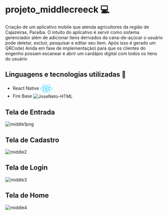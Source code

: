 # projeto_middlecreeck 💻
Criação de um aplicativo mobile que atenda agricultores da região de Cajazeiras, Paraíba. O intuito do aplicativo é servir como sistema gerenciador além de adicionar itens derivados da cana-de-açúcar o usuário pode deletar, excluir, pesquisar e editar seu item. Após isso é gerado um QRCode( Ainda em fase de implementação) para que os clientes do engenho possam escanear e abrir um cardápio digital com todos os itens do usuário

## Linguagens e tecnologias utilizadas 💠
  * React Native <img align="center" alt="JoseNeto-HTML" height="30" width="40" src="https://raw.githubusercontent.com/devicons/devicon/master/icons/react/react-original.svg">
  * Fire Base <img align="center" alt="JoseNeto-HTML" height="80" width="100" src="https://www.gstatic.com/devrel-devsite/prod/vab219352c525c8fb05bd0fd3ca06d9eb1d0a150a1bba4081d8880459dfe83504/firebase/images/lockup.svg">

## Tela de Entrada
![middle1png](https://user-images.githubusercontent.com/84688951/192668898-19339a8e-08b7-43e0-8749-6fe0a5a9b4b7.png)

## Tela de Cadastro
![middle2](https://user-images.githubusercontent.com/84688951/192668937-b49f663c-b897-43db-9838-d370834ea0ae.png)

## Tela de Login
![middle3](https://user-images.githubusercontent.com/84688951/192668965-a98aaa18-771d-46bd-80d9-dbc8effa641f.png)

## Tela de Home
![middle4](https://user-images.githubusercontent.com/84688951/192668994-a7791ae2-ef02-4af2-a2fe-be6b4294be7c.png)

